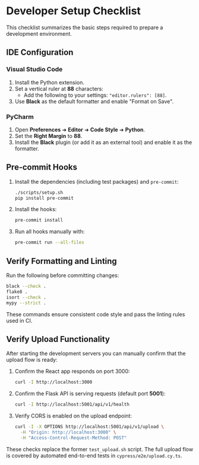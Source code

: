 # Developer Setup Checklist

This checklist summarizes the basic steps required to prepare a development environment.

## IDE Configuration

### Visual Studio Code
1. Install the Python extension.
2. Set a vertical ruler at **88** characters:
   - Add the following to your settings: `"editor.rulers": [88]`.
3. Use **Black** as the default formatter and enable "Format on Save".

### PyCharm
1. Open **Preferences** ➜ **Editor** ➜ **Code Style** ➜ **Python**.
2. Set the **Right Margin** to **88**.
3. Install the **Black** plugin (or add it as an external tool) and enable it as the formatter.

## Pre‑commit Hooks
1. Install the dependencies (including test packages) and `pre-commit`:
   ```bash
   ./scripts/setup.sh
   pip install pre-commit
   ```
2. Install the hooks:
   ```bash
   pre-commit install
   ```
3. Run all hooks manually with:
   ```bash
   pre-commit run --all-files
   ```

## Verify Formatting and Linting
Run the following before committing changes:
```bash
black --check .
flake8 .
isort --check .
mypy --strict .
```
These commands ensure consistent code style and pass the linting rules used in CI.

## Verify Upload Functionality
After starting the development servers you can manually confirm that the upload flow is ready:

1. Confirm the React app responds on port 3000:
   ```bash
   curl -I http://localhost:3000
   ```
2. Confirm the Flask API is serving requests (default port **5001**):
   ```bash
   curl -I http://localhost:5001/api/v1/health
   ```
3. Verify CORS is enabled on the upload endpoint:
   ```bash
   curl -I -X OPTIONS http://localhost:5001/api/v1/upload \
     -H "Origin: http://localhost:3000" \
     -H "Access-Control-Request-Method: POST"
   ```

These checks replace the former `test_upload.sh` script. The full upload flow is covered by automated end-to-end tests in `cypress/e2e/upload.cy.ts`.
